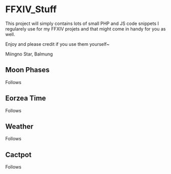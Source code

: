 # FFXIV_Stuff

This project will simply contains lots of small PHP and JS code snippets I regularely use for my FFXIV projets and that might come in handy for you as well.

Enjoy and please credit if you use them yourself~

Miingno Star, Balmung

## Moon Phases

Follows

## Eorzea Time

Follows

## Weather

Follows

## Cactpot

Follows

